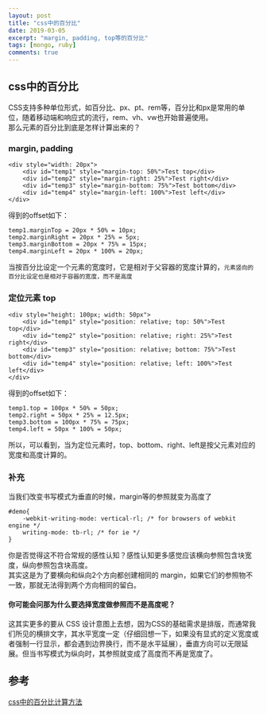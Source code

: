 ```yaml
---
layout: post
title: "css中的百分比"
date: 2019-03-05
excerpt: "margin, padding, top等的百分比"
tags: [mongo, ruby]
comments: true
---
```


## css中的百分比
CSS支持多种单位形式，如百分比、px、pt、rem等，百分比和px是常用的单位，随着移动端和响应式的流行，rem、vh、vw也开始普遍使用。   
那么元素的百分比到底是怎样计算出来的？

### margin, padding
```
<div style="width: 20px">
    <div id="temp1" style="margin-top: 50%">Test top</div>
    <div id="temp2" style="margin-right: 25%">Test right</div>
    <div id="temp3" style="margin-bottom: 75%">Test bottom</div>
    <div id="temp4" style="margin-left: 100%">Test left</div>
</div>
```
得到的offset如下：
```
temp1.marginTop = 20px * 50% = 10px;
temp2.marginRight = 20px * 25% = 5px;
temp3.marginBottom = 20px * 75% = 15px;
temp4.marginLeft = 20px * 100% = 20px;
```
当按百分比设定一个元素的宽度时，它是相对于父容器的宽度计算的，```元素竖向的百分比设定也是相对于容器的宽度，而不是高度```

### 定位元素 top
```
<div style="height: 100px; width: 50px">
    <div id="temp1" style="position: relative; top: 50%">Test top</div>
    <div id="temp2" style="position: relative; right: 25%">Test right</div>
    <div id="temp3" style="position: relative; bottom: 75%">Test bottom</div>
    <div id="temp4" style="position: relative; left: 100%">Test left</div>
</div>
```
得到的offset如下：
```
temp1.top = 100px * 50% = 50px;
temp2.right = 50px * 25% = 12.5px;
temp3.bottom = 100px * 75% = 75px;
temp4.left = 50px * 100% = 50px;
```
所以，可以看到，当为定位元素时，top、bottom、right、left是按父元素对应的宽度和高度计算的。

### 补充
当我们改变书写模式为垂直的时候，margin等的参照就变为高度了
```
#demo{
    -webkit-writing-mode: vertical-rl; /* for browsers of webkit engine */
    writing-mode: tb-rl; /* for ie */
}
```
你是否觉得这不符合常规的感性认知？感性认知更多感觉应该横向参照包含块宽度，纵向参照包含块高度。   
其实这是为了要横向和纵向2个方向都创建相同的 margin，如果它们的参照物不一致，那就无法得到两个方向相同的留白。
#### 你可能会问那为什么要选择宽度做参照而不是高度呢？
这其实更多的要从 CSS 设计意图上去想，因为CSS的基础需求是排版，而通常我们所见的横排文字，其水平宽度一定（仔细回想一下，如果没有显式的定义宽度或者强制一行显示，都会遇到边界换行，而不是水平延展），垂直方向可以无限延展。但当书写模式为纵向时，其参照就变成了高度而不再是宽度了。
## 参考
[css中的百分比计算方法](https://www.runoob.com/w3cnote/css-percentage-calculation.html)